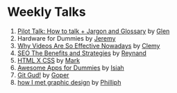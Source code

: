 # Weekly Talks

1. [Pilot Talk: How to talk + Jargon and Glossary](https://github.com/webteractive/weekly-talks/raw/master/Pilot%20Talk.pdf) by [Glen](https://github.com/hadefication)
2. Hardware for Dummies by [Jeremy](https://github.com/poycutex)
3. [Why Videos Are So Effective Nowadays](https://github.com/webteractive/weekly-talks/raw/master/Why%20Videos%20Are%20So%20Effective%20Nowadays.pdf) by [Clemy](https://github.com/Clemylicious)
4. [SEO The Benefits and Strategies](https://github.com/webteractive/weekly-talks/raw/master/Why%20Videos%20Are%20So%20Effective%20Nowadays.pdf) by [Reynand](https://github.com/reyncollzkie)
5. [HTML X CSS](https://github.com/markbillions/weekly-talks/blob/master/HTML%20X%20CSS.pdf) by [Mark](https://github.com/markbillions)
6. [Awesome Apps for Dummies](https://github.com/isiahdomingo/weekly-talks/blob/master/Awesome%20Apps%20for%20Dummies.pdf) by [Isiah](https://github.com/isiahdomingo)
7. [Git Gud!](https://github.com/goper-leo/weekly-talks/blob/master/git.pdf) by [Goper](https://github.com/goper-leo)
8. [how I met graphic design](https://github.com/philipjamescan/weekly-talks/blob/master/HowImetgraphicdesign.pdf) by [Philliph](https://github.com/philipjamescan)
